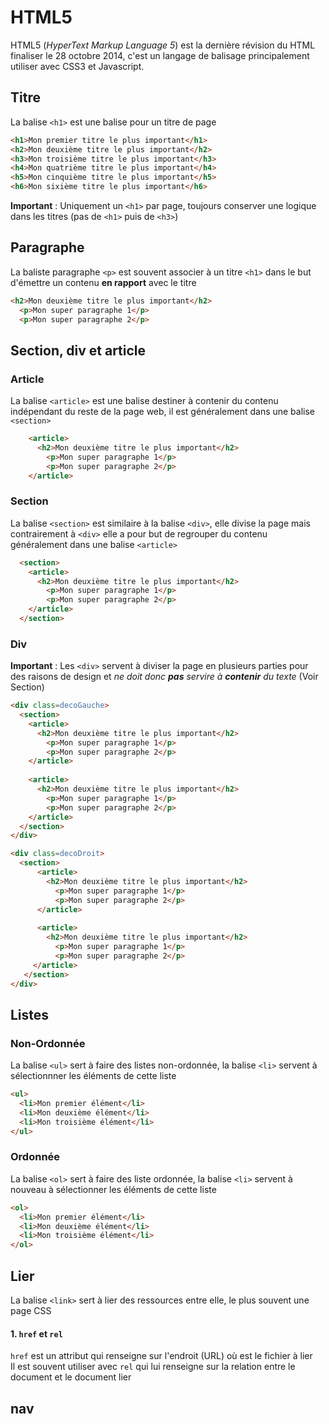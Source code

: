 # HTML5
  
HTML5 (*HyperText Markup Language 5*) est la dernière révision du HTML finaliser le 28 octobre 2014, c'est un langage de balisage principalement utiliser avec CSS3 et Javascript.

## Titre

La balise `<h1>` est une balise pour un titre de page

```html
<h1>Mon premier titre le plus important</h1>
<h2>Mon deuxième titre le plus important</h2>
<h3>Mon troisième titre le plus important</h3>
<h4>Mon quatrième titre le plus important</h4>
<h5>Mon cinquième titre le plus important</h5>
<h6>Mon sixième titre le plus important</h6>
```

**Important** : Uniquement un `<h1>` par page, toujours conserver une logique dans les titres (pas de `<h1>` puis de `<h3>`)

## Paragraphe

La baliste paragraphe `<p>` est souvent associer à un titre `<h1>` dans le but d'émettre un contenu **en rapport** avec le titre

```html
<h2>Mon deuxième titre le plus important</h2>
  <p>Mon super paragraphe 1</p>
  <p>Mon super paragraphe 2</p>
```

## Section, div et article

### Article

La balise `<article>` est une balise destiner à contenir du contenu indépendant du reste de la page web, il est généralement dans une balise `<section>`


```html
    <article>
      <h2>Mon deuxième titre le plus important</h2>
        <p>Mon super paragraphe 1</p>
        <p>Mon super paragraphe 2</p>
    </article>
```

### Section

La balise `<section>` est similaire à la balise `<div>`, elle divise la page mais contrairement à `<div>` elle a pour but de regrouper du contenu généralement dans une balise `<article>`

```html
  <section>
    <article>
      <h2>Mon deuxième titre le plus important</h2>
        <p>Mon super paragraphe 1</p>
        <p>Mon super paragraphe 2</p>
    </article>
  </section>
```


### Div

**Important** : Les `<div>` servent à diviser la page en plusieurs parties pour des raisons de design et *ne doit donc **pas** servire à **contenir** du texte* (Voir Section) 

```html
<div class=decoGauche>
  <section>
    <article>
      <h2>Mon deuxième titre le plus important</h2>
        <p>Mon super paragraphe 1</p>
        <p>Mon super paragraphe 2</p>
    </article>
    
    <article>
      <h2>Mon deuxième titre le plus important</h2>
        <p>Mon super paragraphe 1</p>
        <p>Mon super paragraphe 2</p>
    </article>
  </section>
</div>

<div class=decoDroit>
  <section>
      <article>
        <h2>Mon deuxième titre le plus important</h2>
          <p>Mon super paragraphe 1</p>
          <p>Mon super paragraphe 2</p>
      </article>
    
      <article>
        <h2>Mon deuxième titre le plus important</h2>
          <p>Mon super paragraphe 1</p>
          <p>Mon super paragraphe 2</p>
     </article>
   </section>
</div>
```

## Listes

### Non-Ordonnée

La balise `<ul>` sert à faire des listes non-ordonnée, la balise `<li>` servent à sélectionnner les éléments de cette liste

```html
<ul>
  <li>Mon premier élément</li>
  <li>Mon deuxième élément</li>
  <li>Mon troisième élément</li>
</ul>
```

### Ordonnée

La balise `<ol>` sert à faire des liste ordonnée, la balise `<li>` servent à nouveau à sélectionner les éléments de cette liste

```html
<ol>
  <li>Mon premier élément</li>
  <li>Mon deuxième élément</li>
  <li>Mon troisième élément</li>
</ol>
```

## Lier

La balise `<link>` sert à lier des ressources entre elle, le plus souvent une page CSS

#### 1. `href` et `rel`

`href` est un attribut qui renseigne sur l'endroit (URL) où est le fichier à lier  
Il est souvent utiliser avec `rel` qui lui renseigne sur la relation entre le document et le document lier



## nav

